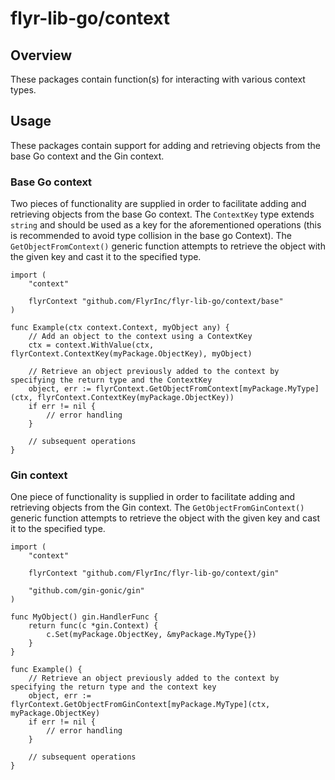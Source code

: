 # flyr-lib-go/context

## Overview
These packages contain function(s) for interacting with various context types.

## Usage
These packages contain support for adding and retrieving objects from the base Go context and the Gin context.

### Base Go context
Two pieces of functionality are supplied in order to facilitate adding and retrieving objects from the base Go context. The `ContextKey` type extends `string` and should be used as a key for the aforementioned operations (this is recommended to avoid type collision in the base go Context). The `GetObjectFromContext()` generic function attempts to retrieve the object with the given key and cast it to the specified type.
```
import (
    "context"

    flyrContext "github.com/FlyrInc/flyr-lib-go/context/base"
)

func Example(ctx context.Context, myObject any) {
    // Add an object to the context using a ContextKey
    ctx = context.WithValue(ctx, flyrContext.ContextKey(myPackage.ObjectKey), myObject)

    // Retrieve an object previously added to the context by specifying the return type and the ContextKey
    object, err := flyrContext.GetObjectFromContext[myPackage.MyType](ctx, flyrContext.ContextKey(myPackage.ObjectKey))
    if err != nil {
        // error handling
    }

    // subsequent operations
}
```

### Gin context
One piece of functionality is supplied in order to facilitate adding and retrieving objects from the Gin context. The `GetObjectFromGinContext()` generic function attempts to retrieve the object with the given key and cast it to the specified type.
```
import (
    "context"

    flyrContext "github.com/FlyrInc/flyr-lib-go/context/gin"

    "github.com/gin-gonic/gin"
)

func MyObject() gin.HandlerFunc {
    return func(c *gin.Context) {
        c.Set(myPackage.ObjectKey, &myPackage.MyType{})
    }
}

func Example() {
    // Retrieve an object previously added to the context by specifying the return type and the context key
    object, err := flyrContext.GetObjectFromGinContext[myPackage.MyType](ctx, myPackage.ObjectKey)
    if err != nil {
        // error handling
    }

    // subsequent operations
}
```
